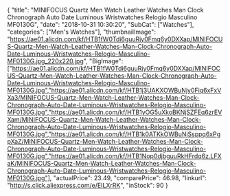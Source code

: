 {
	"title": "MINIFOCUS Quartz Men Watch Leather Watches Man Clock Chronograph Auto Date Luminous Wristwatches Relogio Masculino MF0130G",
	"date": "2018-10-31 10:30:20",
	"SubCat": ["Watches"],
	"categories": ["Men's Watches"],
	"thumbnailImage": "https://ae01.alicdn.com/kf/HTB1fW0Tdi6guuRjy0Fmq6y0DXXap/MINIFOCUS-Quartz-Men-Watch-Leather-Watches-Man-Clock-Chronograph-Auto-Date-Luminous-Wristwatches-Relogio-Masculino-MF0130G.jpg_220x220.jpg",
	"BigImage": ["https://ae01.alicdn.com/kf/HTB1fW0Tdi6guuRjy0Fmq6y0DXXap/MINIFOCUS-Quartz-Men-Watch-Leather-Watches-Man-Clock-Chronograph-Auto-Date-Luminous-Wristwatches-Relogio-Masculino-MF0130G.jpg","https://ae01.alicdn.com/kf/HTB1j3UAKXOWBuNjy0Fiq6xFxVXa3/MINIFOCUS-Quartz-Men-Watch-Leather-Watches-Man-Clock-Chronograph-Auto-Date-Luminous-Wristwatches-Relogio-Masculino-MF0130G.jpg","https://ae01.alicdn.com/kf/HTB1yOG5uXkoBKNjSZFEq6zrEVXam/MINIFOCUS-Quartz-Men-Watch-Leather-Watches-Man-Clock-Chronograph-Auto-Date-Luminous-Wristwatches-Relogio-Masculino-MF0130G.jpg","https://ae01.alicdn.com/kf/HTB1k0ATKkOWBuNjSsppq6xPgpXaZ/MINIFOCUS-Quartz-Men-Watch-Leather-Watches-Man-Clock-Chronograph-Auto-Date-Luminous-Wristwatches-Relogio-Masculino-MF0130G.jpg","https://ae01.alicdn.com/kf/HTB1Nop0djbguuRkHFrdq6z.LFXaK/MINIFOCUS-Quartz-Men-Watch-Leather-Watches-Man-Clock-Chronograph-Auto-Date-Luminous-Wristwatches-Relogio-Masculino-MF0130G.jpg"],
	"actualPrice": 23.49,
	"comparePrice": 46.98,
	"linkurl": "http://s.click.aliexpress.com/e/EILXrRK",
	"inStock": 90
}
